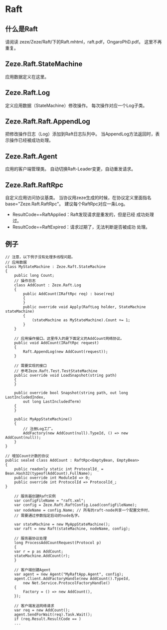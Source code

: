 # Raft

## 什么是Raft
请阅读 zeze/Zeze/Raft/下的Raft.mhtml，raft.pdf，OngaroPhD.pdf。
这里不再重复。

## Zeze.Raft.StateMachine
应用数据定义在这里。

## Zeze.Raft.Log
定义应用数据（StateMachine）修改操作。
每次操作对应一个Log子类。

## Zeze.Raft.Raft.AppendLog
把修改操作日志（Log）添加到Raft日志队列中。
当AppendLog方法返回时，表示操作已经被成功处理。

## Zeze.Raft.Agent
应用的客户端管理类。
自动切换Raft-Leader变更，自动重发请求。

## Zeze.Raft.RaftRpc
自定义应用访问协议基类。
当协议用zeze生成的时候，在协议定义里面指名 base="Zeze.Raft.RaftRpc"。
建议每个RaftRpc对应一条Log。
* ResultCode==RaftApplied：Raft发现请求是重发的，但是已经 成功处理过。
* ResultCode==RaftExpired：请求过期了，无法判断是否被成功 处理。

## 例子
```
// 注意，以下例子没有处理多线程问题。
// 应用数据
class MyStateMachine : Zeze.Raft.StateMachine
{
    public long Count;
    // 操作日志
    class AddCount : Zeze.Raft.Log
    {
        public AddCount(IRaftRpc req) : base(req)
        {
        }           
        public override void Apply(RaftLog holder, StateMachine stateMachine)
        {
            (stateMachine as MyStateMachine).Count += 1;
        }
    }

	// 应用操作接口。这里传入的是下面定义的AddCount网络协议。
	public void AddCount(IRaftRpc request)
	{
	    Raft.AppendLog(new AddCount(request));
	}

	// 需要实现的接口
	// 参考Zeze.Raft.Test.TestStateMachine
    public override void LoadSnapshot(string path)
	{
	}
    
    public override bool Snapshot(string path, out long LastIncludedIndex,
        out long LastIncludedTerm)
    {
    }

	public MyAppStateMachine()
	{
	    // 注册Log工厂。
	    AddFactory(new AddCount(null).TypeId, () => new AddCount(null));
	}
}

// 增加Count计数的协议
public sealed class AddCount : RaftRpc<EmptyBean, EmptyBean>
{
    public readonly static int ProtocolId_ = Bean.Hash32(typeof(AddCount).FullName);
    public override int ModuleId => 0;
    public override int ProtocolId => ProtocolId_;
}

    // 服务器创建Raft实例
    var configFileName = "raft.xml";
    var config = Zeze.Raft.RaftConfig.Load(configFileName);
    var nodeName = config.Name; // 所有的raft-node共享一个配置文件时，
    // 需要通过参数指定启动的node名字。

    var stateMachine = new MyAppStateMachine();
    var raft = new Raft(stateMachine, nodeName, config);

    // 服务器协议处理
    long ProcessAddCountRequest(Protocol p)
    {
	var r = p as AddCount;
	stateMachine.AddCount(r);
    }

    // 客户端创建Agent
    var agent = new Agent("MyRaftApp.Agent", config);
    agent.Client.AddFactoryHandle(new AddCount().TypeId,
        new Net.Service.ProtocolFactoryHandle()
    {
        Factory = () => new AddCount(),
    });

    // 客户端发送网络请求
    var req = new AddCount();
    agent.SendForWait(req).Task.Wait();
    if (req.Result.ResultCode == )
    ...
```
